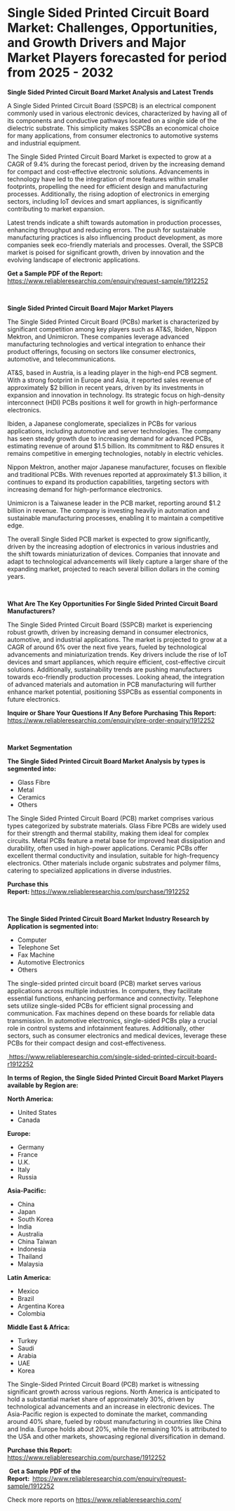 <p><h1>Single Sided Printed Circuit Board Market: Challenges, Opportunities, and Growth Drivers and Major Market Players forecasted for period from 2025 - 2032</h1></p><p><strong>Single Sided Printed Circuit Board Market Analysis and Latest Trends</strong></p>
<p><p>A Single Sided Printed Circuit Board (SSPCB) is an electrical component commonly used in various electronic devices, characterized by having all of its components and conductive pathways located on a single side of the dielectric substrate. This simplicity makes SSPCBs an economical choice for many applications, from consumer electronics to automotive systems and industrial equipment.</p><p>The Single Sided Printed Circuit Board Market is expected to grow at a CAGR of 9.4% during the forecast period, driven by the increasing demand for compact and cost-effective electronic solutions. Advancements in technology have led to the integration of more features within smaller footprints, propelling the need for efficient design and manufacturing processes. Additionally, the rising adoption of electronics in emerging sectors, including IoT devices and smart appliances, is significantly contributing to market expansion. </p><p>Latest trends indicate a shift towards automation in production processes, enhancing throughput and reducing errors. The push for sustainable manufacturing practices is also influencing product development, as more companies seek eco-friendly materials and processes. Overall, the SSPCB market is poised for significant growth, driven by innovation and the evolving landscape of electronic applications.</p></p>
<p><strong>Get a Sample PDF of the Report:&nbsp;</strong> <a href="https://www.reliableresearchiq.com/enquiry/request-sample/1912252?utm_campaign=2752&utm_medium=2&utm_source=Github&utm_content=ia&utm_term=06042025&utm_id=single-sided-printed-circuit-board">https://www.reliableresearchiq.com/enquiry/request-sample/1912252</a></p>
<p>&nbsp;</p>
<p><strong>Single Sided Printed Circuit Board Major Market Players</strong></p>
<p><p>The Single Sided Printed Circuit Board (PCBs) market is characterized by significant competition among key players such as AT&S, Ibiden, Nippon Mektron, and Unimicron. These companies leverage advanced manufacturing technologies and vertical integration to enhance their product offerings, focusing on sectors like consumer electronics, automotive, and telecommunications.</p><p>AT&S, based in Austria, is a leading player in the high-end PCB segment. With a strong footprint in Europe and Asia, it reported sales revenue of approximately $2 billion in recent years, driven by its investments in expansion and innovation in technology. Its strategic focus on high-density interconnect (HDI) PCBs positions it well for growth in high-performance electronics.</p><p>Ibiden, a Japanese conglomerate, specializes in PCBs for various applications, including automotive and server technologies. The company has seen steady growth due to increasing demand for advanced PCBs, estimating revenue of around $1.5 billion. Its commitment to R&D ensures it remains competitive in emerging technologies, notably in electric vehicles.</p><p>Nippon Mektron, another major Japanese manufacturer, focuses on flexible and traditional PCBs. With revenues reported at approximately $1.3 billion, it continues to expand its production capabilities, targeting sectors with increasing demand for high-performance electronics.</p><p>Unimicron is a Taiwanese leader in the PCB market, reporting around $1.2 billion in revenue. The company is investing heavily in automation and sustainable manufacturing processes, enabling it to maintain a competitive edge.</p><p>The overall Single Sided PCB market is expected to grow significantly, driven by the increasing adoption of electronics in various industries and the shift towards miniaturization of devices. Companies that innovate and adapt to technological advancements will likely capture a larger share of the expanding market, projected to reach several billion dollars in the coming years.</p></p>
<p>&nbsp;</p>
<p><strong>What Are The Key Opportunities For Single Sided Printed Circuit Board Manufacturers?</strong></p>
<p><p>The Single Sided Printed Circuit Board (SSPCB) market is experiencing robust growth, driven by increasing demand in consumer electronics, automotive, and industrial applications. The market is projected to grow at a CAGR of around 6% over the next five years, fueled by technological advancements and miniaturization trends. Key drivers include the rise of IoT devices and smart appliances, which require efficient, cost-effective circuit solutions. Additionally, sustainability trends are pushing manufacturers towards eco-friendly production processes. Looking ahead, the integration of advanced materials and automation in PCB manufacturing will further enhance market potential, positioning SSPCBs as essential components in future electronics.</p></p>
<p><strong>Inquire or Share Your Questions If Any Before Purchasing This Report:</strong> <a href="https://www.reliableresearchiq.com/enquiry/pre-order-enquiry/1912252?utm_campaign=2752&utm_medium=2&utm_source=Github&utm_content=ia&utm_term=06042025&utm_id=single-sided-printed-circuit-board">https://www.reliableresearchiq.com/enquiry/pre-order-enquiry/1912252</a></p>
<p>&nbsp;</p>
<p><strong>Market Segmentation</strong></p>
<p><strong>The Single Sided Printed Circuit Board Market Analysis by types is segmented into:</strong></p>
<p><ul><li>Glass Fibre</li><li>Metal</li><li>Ceramics</li><li>Others</li></ul></p>
<p><p>The Single Sided Printed Circuit Board (PCB) market comprises various types categorized by substrate materials. Glass Fibre PCBs are widely used for their strength and thermal stability, making them ideal for complex circuits. Metal PCBs feature a metal base for improved heat dissipation and durability, often used in high-power applications. Ceramic PCBs offer excellent thermal conductivity and insulation, suitable for high-frequency electronics. Other materials include organic substrates and polymer films, catering to specialized applications in diverse industries.</p></p>
<p><strong>Purchase this Report:&nbsp;</strong><a href="https://www.reliableresearchiq.com/purchase/1912252?utm_campaign=2752&utm_medium=2&utm_source=Github&utm_content=ia&utm_term=06042025&utm_id=single-sided-printed-circuit-board">https://www.reliableresearchiq.com/purchase/1912252</a></p>
<p>&nbsp;</p>
<p><strong>The Single Sided Printed Circuit Board Market Industry Research by Application is segmented into:</strong></p>
<p><ul><li>Computer</li><li>Telephone Set</li><li>Fax Machine</li><li>Automotive Electronics</li><li>Others</li></ul></p>
<p><p>The single-sided printed circuit board (PCB) market serves various applications across multiple industries. In computers, they facilitate essential functions, enhancing performance and connectivity. Telephone sets utilize single-sided PCBs for efficient signal processing and communication. Fax machines depend on these boards for reliable data transmission. In automotive electronics, single-sided PCBs play a crucial role in control systems and infotainment features. Additionally, other sectors, such as consumer electronics and medical devices, leverage these PCBs for their compact design and cost-effectiveness.</p></p>
<p><a href="https://www.reliableresearchiq.com/single-sided-printed-circuit-board-r1912252?utm_campaign=2752&utm_medium=2&utm_source=Github&utm_content=ia&utm_term=06042025&utm_id=single-sided-printed-circuit-board">&nbsp;https://www.reliableresearchiq.com/single-sided-printed-circuit-board-r1912252</a></p>
<p><strong>In terms of Region, the Single Sided Printed Circuit Board Market Players available by Region are:</strong></p>
<p>
    <p> <strong> North America: </strong>
        <ul>
            <li>United States</li>
            <li>Canada</li>
        </ul>
        </p> 
    <p> <strong> Europe: </strong>
        <ul>
            <li>Germany</li>
            <li>France</li>
            <li>U.K.</li>
            <li>Italy</li>
            <li>Russia</li>
        </ul>
        </p> 
    <p> <strong> Asia-Pacific: </strong>
        <ul>
            <li>China</li>
            <li>Japan</li>
            <li>South Korea</li>
            <li>India</li>
            <li>Australia</li>
            <li>China Taiwan</li>
            <li>Indonesia</li>
            <li>Thailand</li>
            <li>Malaysia</li>
        </ul>
        </p> 
    <p> <strong> Latin America: </strong>
        <ul>
            <li>Mexico</li>
            <li>Brazil</li>
            <li>Argentina Korea</li>
            <li>Colombia</li>
        </ul>
        </p> 
    <p> <strong> Middle East & Africa: </strong>
        <ul>
            <li>Turkey</li>
            <li>Saudi</li>
            <li>Arabia</li>
            <li>UAE</li>
            <li>Korea</li>
        </ul>
    </p>
    </p>
<p><p>The Single-Sided Printed Circuit Board (PCB) market is witnessing significant growth across various regions. North America is anticipated to hold a substantial market share of approximately 30%, driven by technological advancements and an increase in electronic devices. The Asia-Pacific region is expected to dominate the market, commanding around 40% share, fueled by robust manufacturing in countries like China and India. Europe holds about 20%, while the remaining 10% is attributed to the USA and other markets, showcasing regional diversification in demand.</p></p>
<p><strong>Purchase this Report: </strong><a href="https://www.reliableresearchiq.com/purchase/1912252?utm_campaign=2752&utm_medium=2&utm_source=Github&utm_content=ia&utm_term=06042025&utm_id=single-sided-printed-circuit-board">https://www.reliableresearchiq.com/purchase/1912252</a></p>
<p>&nbsp;<strong>Get a Sample PDF of the Report:&nbsp;&nbsp;</strong><a href="https://www.reliableresearchiq.com/enquiry/request-sample/1912252?utm_campaign=2752&utm_medium=2&utm_source=Github&utm_content=ia&utm_term=06042025&utm_id=single-sided-printed-circuit-board">https://www.reliableresearchiq.com/enquiry/request-sample/1912252</a></p>
<p><strong></strong></p>
<p>Check more reports on <a href="https://www.reliableresearchiq.com/?utm_campaign=2752&utm_medium=2&utm_source=Github&utm_content=ia&utm_term=06042025&utm_id=single-sided-printed-circuit-board">https://www.reliableresearchiq.com/</a></p>